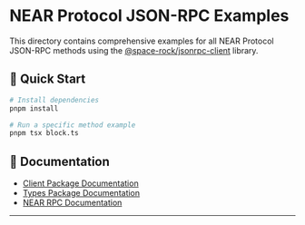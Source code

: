 # NEAR Protocol JSON-RPC Examples

This directory contains comprehensive examples for all NEAR Protocol JSON-RPC methods using the [@space-rock/jsonrpc-client](../packages/client) library.

## 🚀 Quick Start

```bash
# Install dependencies
pnpm install

# Run a specific method example
pnpm tsx block.ts
```

## 📝 Documentation

- [Client Package Documentation](../packages/client/README.md)
- [Types Package Documentation](../packages/types/README.md)
- [NEAR RPC Documentation](https://docs.near.org/api/rpc/introduction)

---
